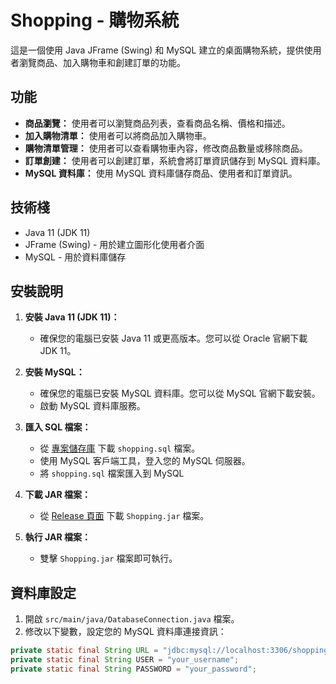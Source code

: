 # Shopping - 購物系統

這是一個使用 Java JFrame (Swing) 和 MySQL 建立的桌面購物系統，提供使用者瀏覽商品、加入購物車和創建訂單的功能。

## 功能

* **商品瀏覽：** 使用者可以瀏覽商品列表，查看商品名稱、價格和描述。
* **加入購物清單：** 使用者可以將商品加入購物車。
* **購物清單管理：** 使用者可以查看購物車內容，修改商品數量或移除商品。
* **訂單創建：** 使用者可以創建訂單，系統會將訂單資訊儲存到 MySQL 資料庫。
* **MySQL 資料庫：** 使用 MySQL 資料庫儲存商品、使用者和訂單資訊。

## 技術棧

* Java 11 (JDK 11)
* JFrame (Swing) - 用於建立圖形化使用者介面
* MySQL - 用於資料庫儲存

## 安裝說明

1.  **安裝 Java 11 (JDK 11)：**
    * 確保您的電腦已安裝 Java 11 或更高版本。您可以從 Oracle 官網下載 JDK 11。
2.  **安裝 MySQL：**
    * 確保您的電腦已安裝 MySQL 資料庫。您可以從 MySQL 官網下載安裝。
    * 啟動 MySQL 資料庫服務。
3.  **匯入 SQL 檔案：**
    * 從 [專案儲存庫](https://github.com/Wei0316/Shopping) 下載 `shopping.sql` 檔案。
    * 使用 MySQL 客戶端工具，登入您的 MySQL 伺服器。
    * 將 `shopping.sql` 檔案匯入到 MySQL

4.  **下載 JAR 檔案：**
    * 從 [Release 頁面](https://github.com/Wei0316/Shopping/releases) 下載 `Shopping.jar` 檔案。
5.  **執行 JAR 檔案：**
    * 雙擊 `Shopping.jar` 檔案即可執行。

## 資料庫設定

1.  開啟 `src/main/java/DatabaseConnection.java` 檔案。
2.  修改以下變數，設定您的 MySQL 資料庫連接資訊：

```java
private static final String URL = "jdbc:mysql://localhost:3306/shopping_db";
private static final String USER = "your_username";
private static final String PASSWORD = "your_password";
